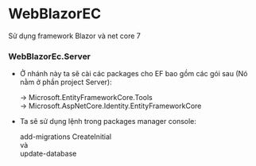 # WebBlazorEC
Sử dụng framework Blazor và net core 7

### WebBlazorEc.Server
- Ở nhánh này ta sẽ cài các packages cho EF bao gồm các gói sau (Nó nằm ở phần project Server):
  <p>
  -> Microsoft.EntityFrameworkCore.Tools
  <br/>
  -> Microsoft.AspNetCore.Identity.EntityFrameworkCore
  </p>
- Ta sẽ sử dụng lệnh trong packages manager console:
  <p>
    add-migrations CreateInitial
    <br/>
    và
    <br/>
    update-database
  </p>
